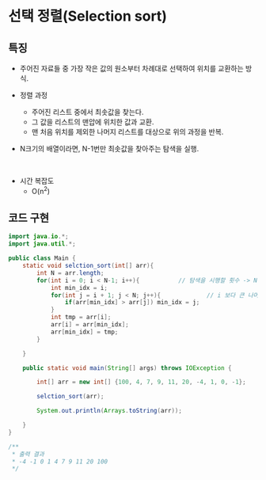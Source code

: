 # 선택 정렬(Selection sort)

## 특징

* 주어진 자료들 중 가장 작은 값의 원소부터 차례대로 선택하여 위치를 교환하는 방식.

* 정렬 과정
    - 주어진 리스트 중에서 최솟값을 찾는다.
    - 그 값을 리스트의 맨압에 위치한 값과 교환.
    - 맨 처음 위치를 제외한 나머지 리스트를 대상으로 위의 과정을 반복.

* N크기의 배열이라면, N-1번만 최솟값을 찾아주는 탐색을 실행.

<Br>

* 시간 복잡도
    - O(n<sup>2</sup>)



## 코드 구현

```java
import java.io.*;
import java.util.*;

public class Main {
    static void selction_sort(int[] arr){
        int N = arr.length;
        for(int i = 0; i < N-1; i++){           // 탐색을 시행할 횟수 -> N-1인 이유는 어차피 마지막에 원소는 자동으로 최댓값으로 들어가게 되므로,
            int min_idx = i;
            for(int j = i + 1; j < N; j++){             // i 보다 큰 나머지 배열중에 최솟값의 인덱스를 갱신.
                if(arr[min_idx] > arr[j]) min_idx = j;
            }
            int tmp = arr[i];
            arr[i] = arr[min_idx];
            arr[min_idx] = tmp;
        }

    }

    public static void main(String[] args) throws IOException {

        int[] arr = new int[] {100, 4, 7, 9, 11, 20, -4, 1, 0, -1};

        selction_sort(arr);

        System.out.println(Arrays.toString(arr));

    }
}

/**
 * 출력 결과
 * -4 -1 0 1 4 7 9 11 20 100
 */
```























